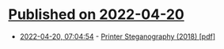 # [Published on 2022-04-20](index.md)

* [2022-04-20, 07:04:54](https://news.ycombinator.com/item?id=31093692) - [Printer Steganography (2018) [pdf]](https://repository.root-me.org/St%C3%A9ganographie/EN%20-%20Printer-Steganography-Peter-Buck-2018.pdf)
